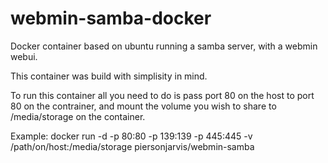 # webmin-samba-docker
Docker container based on ubuntu running a samba server, with a webmin webui.



This container was build with simplisity in mind. 

To run this container all you need to do is pass port 80 on the host to port 80 on the contrainer, and mount the volume you wish to share to /media/storage on the container.

Example: docker run -d -p 80:80 -p 139:139 -p 445:445 -v /path/on/host:/media/storage piersonjarvis/webmin-samba

